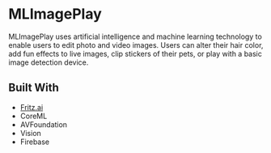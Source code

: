 # MLImagePlay
MLImagePlay uses artificial intelligence and machine learning technology to enable users to edit photo and video images. Users can alter their hair color, add fun effects to live images, clip stickers of their pets, or play with a basic image detection device.

## Built With
- [Fritz.ai](https://www.fritz.ai/)
- CoreML
- AVFoundation
- Vision
- Firebase
